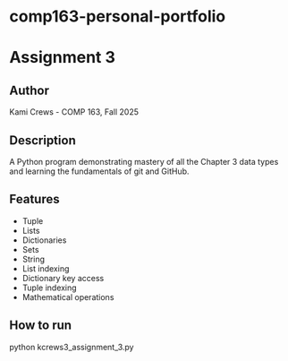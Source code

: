 # comp163-personal-portfolio
# Assignment 3
## Author
Kami Crews - COMP 163, Fall 2025

## Description
A Python program demonstrating mastery of all the Chapter 3 data types and learning the fundamentals of git and GitHub.

## Features
- Tuple
- Lists
- Dictionaries
- Sets
- String
- List indexing
- Dictionary key access
- Tuple indexing
- Mathematical operations

## How to run 
python kcrews3_assignment_3.py
